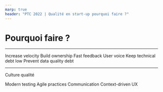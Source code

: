 ```yaml
---
marp: true
header: "PTC 2022 | Qualité en start-up pourquoi faire ?"
---
```

<!--
_footer: ""
footer: "4 | Pourquoi faire ?"
-->

# Pourquoi faire **?**

---

Increase velocity
Build ownership
Fast feedback
User voice
Keep technical debt low
Prevent data quality debt

---

Culture qualité

Modern testing
Agile practices
Communication
Context-driven
UX
